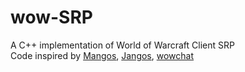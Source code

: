# wow-SRP
A C++ implementation of World of Warcraft Client SRP  
Code inspired by [Mangos](https://github.com/cmangos/mangos-classic), [Jangos](https://github.com/Warkdev/JaNGOSAuth), [wowchat](https://github.com/fjaros/wowchat)
